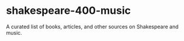 # shakespeare-400-music
A curated list of books, articles, and other sources on Shakespeare and music.
